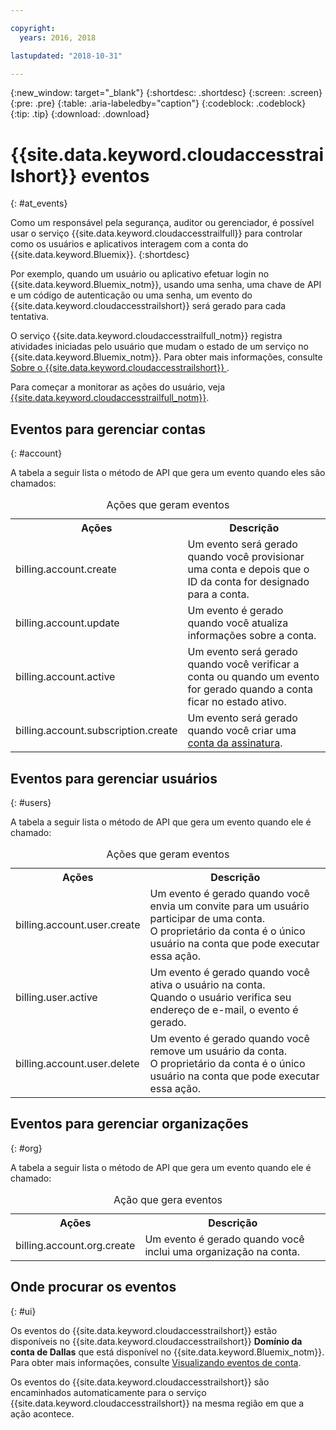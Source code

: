 ```yaml
---

copyright:
  years: 2016, 2018

lastupdated: "2018-10-31"

---
```


{:new_window: target="_blank"}
{:shortdesc: .shortdesc}
{:screen: .screen}
{:pre: .pre}
{:table: .aria-labeledby="caption"}
{:codeblock: .codeblock}
{:tip: .tip}
{:download: .download}


# {{site.data.keyword.cloudaccesstrailshort}} eventos  
{: #at_events}

Como um responsável pela segurança, auditor ou gerenciador, é possível usar o serviço {{site.data.keyword.cloudaccesstrailfull}} para controlar como os usuários e aplicativos interagem com a conta do {{site.data.keyword.Bluemix}}. 
{:shortdesc}

Por exemplo, quando um usuário ou aplicativo efetuar login no {{site.data.keyword.Bluemix_notm}}, usando uma senha, uma chave de API e um código de autenticação ou uma senha, um evento do {{site.data.keyword.cloudaccesstrailshort}} será gerado para cada tentativa. 

O serviço {{site.data.keyword.cloudaccesstrailfull_notm}} registra atividades iniciadas pelo usuário que mudam o estado de um serviço no {{site.data.keyword.Bluemix_notm}}. Para obter mais informações, consulte  [ Sobre o  {{site.data.keyword.cloudaccesstrailshort}} ](/docs/services/cloud-activity-tracker/activity_tracker_ov.html#activity_tracker_ov ).

Para começar a monitorar as ações do usuário, veja [{{site.data.keyword.cloudaccesstrailfull_notm}}](/docs/services/cloud-activity-tracker/index.html#getting-started-with-cla). 

## Eventos para gerenciar contas
{: #account}

A tabela a seguir lista o método de API que gera um evento quando eles são chamados:

<table>
  <caption>Ações que geram eventos</caption>
  <tr>
    <th>Ações</th>
	  <th>Descrição</th>
  </tr>
  <tr>
    <td>billing.account.create</td>
	  <td>Um evento será gerado quando você provisionar uma conta e depois que o ID da conta for designado para a conta.</td>
  </tr>
  <tr>
    <td>billing.account.update</td>
	  <td>Um evento é gerado quando você atualiza informações sobre a conta.</td>
  </tr>
  <tr>
    <td>billing.account.active</td>
	  <td>Um evento será gerado quando você verificar a conta ou quando um evento for gerado quando a conta ficar no estado ativo.</td>
  </tr>
  <tr>
    <td>billing.account.subscription.create</td>
	  <td>Um evento será gerado quando você criar uma <a href="/docs/account/index.html#subscription-account">conta da assinatura</a>.</td>
  </tr>
</table>



## Eventos para gerenciar usuários
{: #users}

A tabela a seguir lista o método de API que gera um evento quando ele é chamado:

<table>
  <caption>Ações que geram eventos</caption>
  <tr>
    <th>Ações</th>
	  <th>Descrição</th>
  </tr>
  <tr>
    <td>billing.account.user.create</td>
	  <td>Um evento é gerado quando você envia um convite para um usuário participar de uma conta. </br>O proprietário da conta é o único usuário na conta que pode executar essa ação.</td>
  </tr>
  <tr>
    <td>billing.user.active</td>
	  <td>Um evento é gerado quando você ativa o usuário na conta. </br>Quando o usuário verifica seu endereço de e-mail, o evento é gerado.</td>
  </tr>
  <tr>
    <td>billing.account.user.delete</td>
	  <td>Um evento é gerado quando você remove um usuário da conta. </br>O proprietário da conta é o único usuário na conta que pode executar essa ação.</td>
  </tr>
</table>

## Eventos para gerenciar organizações
{: #org}

A tabela a seguir lista o método de API que gera um evento quando ele é chamado:

<table>
  <caption>Ação que gera eventos</caption>
  <tr>
    <th>Ações</th>
	  <th>Descrição</th>
  </tr>
  <tr>
    <td>billing.account.org.create</td>
	  <td>Um evento é gerado quando você inclui uma organização na conta.</td>
  </tr>
</table>

## Onde procurar os eventos
{: #ui}

Os eventos do {{site.data.keyword.cloudaccesstrailshort}} estão disponíveis no {{site.data.keyword.cloudaccesstrailshort}} **Domínio da conta de Dallas** que está disponível no {{site.data.keyword.Bluemix_notm}}. Para obter mais informações, consulte [Visualizando eventos de conta](/docs/services/cloud-activity-tracker/how-to/manage-events-ui/viewing_events.html#account_events).

Os eventos do {{site.data.keyword.cloudaccesstrailshort}} são encaminhados automaticamente para o serviço {{site.data.keyword.cloudaccesstrailshort}} na mesma região em que a ação acontece.
